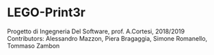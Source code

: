 # LEGO-Print3r
Progetto di Ingegneria Del Software, prof. A.Cortesi, 2018/2019
Contributors: Alessandro Mazzon, Piera Bragaggia, Simone Romanello, Tommaso Zambon
